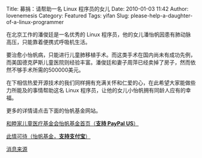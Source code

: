Title: 募捐：请帮助一名 Linux 程序员的女儿
Date: 2010-01-03 11:42
Author: lovenemesis
Category: Featured
Tags: yifan
Slug: please-help-a-daughter-of-a-linux-programmer

在北京工作的潘俊廷是一名优秀的 Linux
程序员，他的女儿潘怡帆因患有肺动脉高压，只能靠着便携式呼吸机生活。

要治愈小怡帆病，只能进行儿童肺移植手术。而这类手术在国内尚未有成功先例，而美国德克萨斯儿童医院则经验丰富。潘俊廷和妻子周萍已经卖掉了房子，然而依然不够手术所需的500000美元。

在下相信热爱开源技术的我们同样拥有充满关怀和仁爱的心，在此希望大家能做些力所能及的事情帮助这名
Linux 程序员，让他的女儿小怡帆拥有同龄人应有的幸福。

更多的详情请点击下面的怡帆基金网站。

[和睦家儿童医疗基金会怡帆基金首页（**支持 PayPal
US**）](http://www.yifanfund.com/cn/home/)

[此情可待（怡帆基金，**支持支付宝**）](http://help-yifan.org/index.html)

[消息来源](http://blog.coly.li/wp-trackback.php?p=44)
